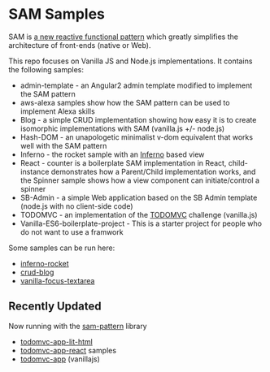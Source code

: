 # SAM Samples

SAM is [a new reactive functional pattern](http://sam.js.org) which greatly simplifies the architecture of front-ends (native or Web).

This repo focuses on Vanilla JS and Node.js implementations. It contains the following samples:

* admin-template - an Angular2 admin template modified to implement the SAM pattern 
* aws-alexa samples show how the SAM pattern can be used to implement Alexa skills
* Blog - a simple CRUD implementation showing how easy it is to create isomorphic implementations with SAM (vanilla.js +/- node.js)
* Hash-DOM - an unapologetic minimalist v-dom equivalent that works well with the SAM pattern
* Inferno - the rocket sample with an [Inferno](https://github.com/trueadm/inferno) based view
* React - counter is a boilerplate SAM implementation in React, child-instance demonstrates how a Parent/Child implementation works, and the Spinner sample shows how a view component can initiate/control a spinner
* SB-Admin - a simple Web application based on the SB Admin template (node.js with no client-side code)
* TODOMVC - an implementation of the [TODOMVC](http://www.todomvc.com) challenge (vanilla.js)
* Vanilla-ES6-boilerplate-project - This is a starter project for people who do not want to use a framwork

Some samples can be run here:
- [inferno-rocket](https://plum-ocelot.hyperdev.space/)
- [crud-blog](https://fish-trader.hyperdev.space/)
- [vanilla-focus-textarea](https://codepen.io/sam-pattern/pen/vJvyro)

## Recently Updated

Now running with the [sam-pattern](https://www.npmjs.com/package/sam-pattern) library
- [todomvc-app-lit-html](https://github.com/jdubray/sam-samples/tree/master/todomvc-app-lit-html)  
- [todomvc-app-react](https://github.com/jdubray/sam-samples/tree/master/todomvc-app-react) samples 
- [todomvc-app](https://github.com/jdubray/sam-samples/tree/master/todomvc-app) (vanillajs)